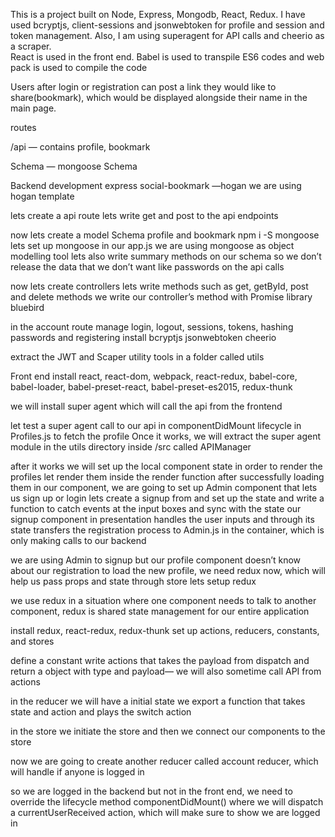 This is a project built on Node, Express, Mongodb, React, Redux. I have used bcryptjs, client-sessions and jsonwebtoken for profile and session and token management. Also, I am using superagent for API calls and cheerio as a scraper.  
React is used in the front end. Babel is used to transpile ES6 codes and web pack is used to compile the code

Users after login or registration can post a link they would like to share(bookmark), which would be displayed alongside their name in the main page. 

routes

/api
	— contains profile, bookmark

Schema
	— mongoose Schema

Backend development
express social-bookmark —hogan
we are using hogan template 

lets create a api route
lets write get and post to the api endpoints


now lets create a model Schema 
profile and bookmark
npm i -S mongoose
lets set up mongoose in our app.js
we are using mongoose as object modelling tool
lets also write summary methods on our schema so we don’t release the data that we don’t want like passwords on the api calls


now lets create controllers
lets write methods such as get, getById, post and delete methods
we write our controller’s method with Promise library bluebird 

in the account route manage login, logout, sessions, tokens, hashing passwords and registering
install
bcryptjs
jsonwebtoken
cheerio

extract the JWT and Scaper utility tools in a folder called utils

Front end
install react, react-dom, webpack, react-redux, babel-core, babel-loader, babel-preset-react, babel-preset-es2015, redux-thunk

we will install super agent which will call the api from the frontend

let test a super agent call to our api in componentDidMount lifecycle in Profiles.js to fetch the profile
Once it works, we will extract the super agent module in the utils directory inside /src called APIManager

after it works
we will set up the local component state in order to render the profiles
let render them inside the render function
after successfully loading them in our component, we are going to set up Admin component that lets us sign up or login
lets create a signup from and set up the state and write a function to catch events at the input boxes and sync with the state
our signup component in presentation handles the user inputs and through its state transfers the registration process to Admin.js in the container, which is only making calls to our backend 

we are using Admin to signup but our profile component doesn’t know about our registration to load the new profile, we need redux now, which will help us pass props and state through store
lets setup redux

we use redux in a situation where one component needs to talk to another component, redux is shared state management for our entire application

install redux, react-redux, redux-thunk
set up actions, reducers, constants, and stores

define a constant
write actions that takes the payload from dispatch and return a object with type and payload— we will also sometime call API from actions

in the reducer we will have a initial state we export a function that takes state and action and plays the switch action

in the store 
we initiate the store
and then we connect our components to the store 


now we are going to create another reducer called account reducer, which will handle if anyone is logged in

so we are logged in the backend but not in the front end, we need to override the lifecycle method componentDidMount() where we will dispatch a currentUserReceived action, which will make sure to show we are logged in 


